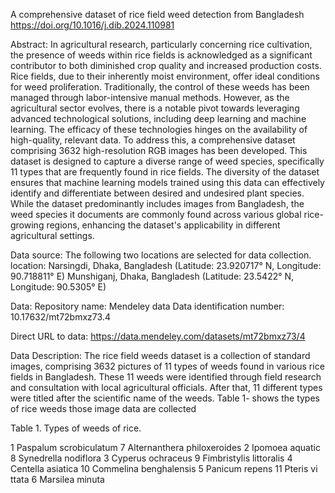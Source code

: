 A comprehensive dataset of rice field weed detection from Bangladesh
https://doi.org/10.1016/j.dib.2024.110981

Abstract: 
In agricultural research, particularly concerning rice cultivation, the presence of weeds within rice fields is acknowledged as a significant contributor to both diminished crop quality and increased production costs. 
Rice fields, due to their inherently moist environment, offer ideal conditions for weed proliferation. Traditionally, the control of these weeds has been managed through labor-intensive manual methods. 
However, as the agricultural sector evolves, there is a notable pivot towards leveraging advanced technological solutions, including deep learning and machine learning. The efficacy of these technologies hinges on the availability of high-quality, relevant data.
To address this, a comprehensive dataset comprising 3632 high-resolution RGB images has been developed. This dataset is designed to capture a diverse range of weed species, specifically 11 types that are frequently found in rice fields.
The diversity of the dataset ensures that machine learning models trained using this data can effectively identify and differentiate between desired and undesired plant species. 
While the dataset predominantly includes images from Bangladesh, the weed species it documents are commonly found across various global rice-growing regions, enhancing the dataset's applicability in different agricultural settings.

Data source:	The following two locations are selected for data collection.
location: Narsingdi, Dhaka, Bangladesh (Latitude: 23.920717° N, Longitude: 90.718811° E)
          Munshiganj, Dhaka, Bangladesh (Latitude: 23.5422° N, Longitude: 90.5305° E)

Data:	Repository name: Mendeley data
Data identification number: 
10.17632/mt72bmxz73.4

Direct URL to data: 
https://data.mendeley.com/datasets/mt72bmxz73/4

Data Description:
The rice field weeds dataset is a collection of standard images, comprising 3632 pictures of 11 types of weeds found in various rice fields in Bangladesh. These 11 weeds were identified through field research and consultation with local agricultural officials. 
After that, 11 different types were titled after the scientific name of the weeds. 
Table 1- shows the types of rice weeds those image data are collected 

Table 1. Types of weeds of rice.

1	Paspalum scrobiculatum	7	Alternanthera philoxeroides
2	Ipomoea aquatic	        8	Synedrella nodiflora
3	Cyperus ochraceus	      9	Fimbristylis littoralis
4	Centella asiatica	      10	Commelina benghalensis
5	Panicum repens	        11	Pteris vi ttata
6	Marsilea minuta		


